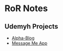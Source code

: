 # RoR Notes

## Udemyh Projects
* [Alpha-Blog](https://github.com/abrahamzaragoza/alpha-blog)
* [Message Me App](https://github.com/abrahamzaragoza/message_me)
